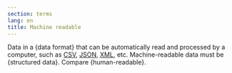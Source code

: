 ```yaml
---
section: terms
lang: en
title: Machine readable
---
```


Data in a {data format} that can be automatically read and processed by a computer, such as [CSV](/glossary/en/terms/csv/), [JSON](/glossary/en/terms/json/), [XML](/glossary/en/terms/xml/), etc. Machine-readable data must be {structured data}. Compare {human-readable}.